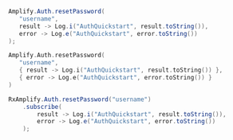 <amplify-block-switcher>
 <amplify-block name="Java">

```java
Amplify.Auth.resetPassword(
   "username",
   result -> Log.i("AuthQuickstart", result.toString()),
   error -> Log.e("AuthQuickstart", error.toString())
);
```

 </amplify-block>
 <amplify-block name="Kotlin">

```kotlin
Amplify.Auth.resetPassword(
   "username",
   { result -> Log.i("AuthQuickstart", result.toString()) },
   { error -> Log.e("AuthQuickstart", error.toString()) }
)
```

 </amplify-block>
  <amplify-block name="RxJava">

```java
RxAmplify.Auth.resetPassword("username")
    .subscribe(
        result -> Log.i("AuthQuickstart", result.toString()),
        error -> Log.e("AuthQuickstart", error.toString())
    );
```

 </amplify-block>
</amplify-block-switcher>